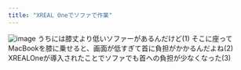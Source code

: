 ```yaml
---
title: "XREAL Oneでソファで作業"
---
```


![image](https://gyazo.com/1c438b076a5b1c132faebdf7053167a8/thumb/1000)
うちには膝丈より低いソファーがあるんだけど(1)
そこに座ってMacBookを膝に乗せると、画面が低すぎて首に負担がかかるんだよね(2)
XREALOneが導入されたことでソファでも首への負担が少なくなった(3)

